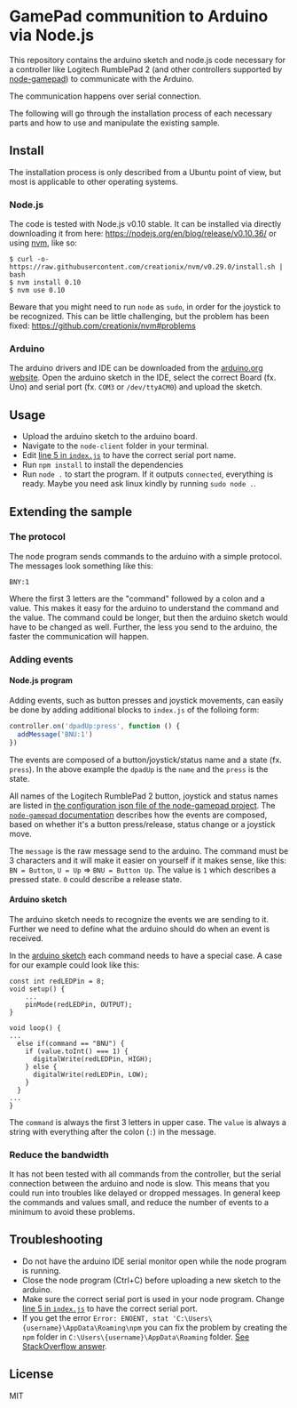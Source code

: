 # GamePad communition to Arduino via Node.js

This repository contains the arduino sketch and node.js code necessary for a controller like Logitech RumblePad 2 (and other controllers supported by [node-gamepad](https://github.com/carldanley/node-gamepad)) to communicate with the Arduino.

The communication happens over serial connection.

The following will go through the installation process of each necessary parts and how to use and manipulate the existing sample.

## Install

The installation process is only described from a Ubuntu point of view, but most is applicable to other operating systems.

### Node.js

The code is tested with Node.js v0.10 stable. It can be installed via directly downloading it from here: https://nodejs.org/en/blog/release/v0.10.36/ or using [nvm](https://github.com/creationix/nvm), like so:

    $ curl -o- https://raw.githubusercontent.com/creationix/nvm/v0.29.0/install.sh | bash
    $ nvm install 0.10
    $ nvm use 0.10

Beware that you might need to run `node` as `sudo`, in order for the joystick to be recognized. This can be little challenging, but the problem has been fixed: https://github.com/creationix/nvm#problems

### Arduino

The arduino drivers and IDE can be downloaded from the [arduino.org website](http://www.arduino.org/software#ide).
Open the arduino sketch in the IDE, select the correct Board (fx. Uno) and serial port (fx. `COM3` or `/dev/ttyACM0`) and upload the sketch.

## Usage

- Upload the arduino sketch to the arduino board.
- Navigate to the `node-client` folder in your terminal.
- Edit [line 5 in `index.js`](https://github.com/hanstdam/node-arduino-gamepad/blob/master/node-client/index.js#L5) to have the correct serial port name.
- Run `npm install` to install the dependencies
- Run `node .` to start the program. If it outputs `connected`, everything is ready. Maybe you need ask linux kindly by running `sudo node .`.

## Extending the sample

### The protocol

The node program sends commands to the arduino with a simple protocol. The messages look something like this:

    BNY:1

Where the first 3 letters are the "command" followed by a colon and a value.
This makes it easy for the arduino to understand the command and the value.
The command could be longer, but then the arduino sketch would have to be changed as well. Further, the less you send to the arduino, the faster the communication will happen.

### Adding events

#### Node.js program

Adding events, such as button presses and joystick movements, can easily be done by adding additional blocks to `index.js` of the folloing form:

```JavaScript
controller.on('dpadUp:press', function () {
  addMessage('BNU:1')
})
```

The events are composed of a button/joystick/status name and a state (fx. `press`). In the above example the `dpadUp` is the `name` and the `press` is the state.

All names of the Logitech RumblePad 2 button, joystick and status names are listed in [the configuration json file of the node-gamepad project](https://github.com/carldanley/node-gamepad/blob/master/controllers/logitech/rumblepad2.json).
The [`node-gamepad` documentation](https://github.com/carldanley/node-gamepad#supported-events) describes how the events are composed, based on whether it's a button press/release, status change or a joystick move.

The `message` is the raw message send to the arduino. The command must be 3 characters and it will make it easier on yourself if it makes sense, like this: `BN = Button`, `U = Up` => `BNU = Button Up`. The value is `1` which describes a pressed state. `0` could describe a release state.

#### Arduino sketch

The arduino sketch needs to recognize the events we are sending to it. Further we need to define what the arduino should do when an event is received.

In the [arduino sketch](https://github.com/hanstdam/node-arduino-gamepad/blob/master/arduino-sketch/sketch/sketch.ino#L25-L28) each command needs to have a special case. A case for our example could look like this:

```Arduino
const int redLEDPin = 8;
void setup() {
    ...
    pinMode(redLEDPin, OUTPUT);
}

void loop() {
...
  else if(command == "BNU") {
    if (value.toInt() === 1) {
      digitalWrite(redLEDPin, HIGH);
    } else {
      digitalWrite(redLEDPin, LOW);
    }
  }
...
}
```

The `command` is always the first 3 letters in upper case. The `value` is always a string with everything after the colon (`:`) in the message.

### Reduce the bandwidth

It has not been tested with all commands from the controller, but the serial connection between the arduino and node is slow. This means that you could run into troubles like delayed or dropped messages.
In general keep the commands and values small, and reduce the number of events to a minimum to avoid these problems.

## Troubleshooting

 - Do not have the arduino IDE serial monitor open while the node program is running.
 - Close the node program (Ctrl+C) before uploading a new sketch to the arduino.
 - Make sure the correct serial port is used in your node program. Change [line 5 in `index.js`](https://github.com/hanstdam/node-arduino-gamepad/blob/master/node-client/index.js#L5) to have the correct serial port.
 - If you get the error `Error: ENOENT, stat 'C:\Users\{username}\AppData\Roaming\npm` you can fix the problem by creating the `npm` folder in `C:\Users\{username}\AppData\Roaming` folder. [See StackOverflow answer](http://stackoverflow.com/questions/25093276/node-js-windows-error-enoent-stat-c-users-rt-appdata-roaming-npm).

## License

MIT